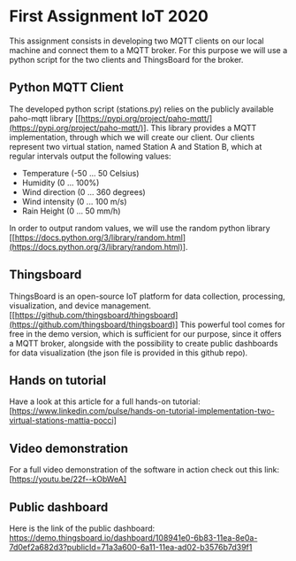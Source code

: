 # First Assignment IoT 2020
This assignment consists in developing two MQTT clients on our local machine and connect them to a MQTT broker. For this purpose we will use a python script for the two clients and ThingsBoard for the broker.
## Python MQTT Client
The developed python script (stations.py) relies on the publicly available paho-mqtt library [[https://pypi.org/project/paho-mqtt/](https://pypi.org/project/paho-mqtt/)]. This library provides a MQTT implementation, through which we will create our client.
Our clients represent two virtual station, named Station A and Station B, which at regular intervals output the following values:
- Temperature (-50 ... 50 Celsius)
- Humidity (0 ... 100%)
- Wind direction (0 ... 360 degrees)
- Wind intensity (0 ... 100 m/s)
- Rain Height (0 ... 50 mm/h)

In order to output random values, we will use the random python library [[https://docs.python.org/3/library/random.html](https://docs.python.org/3/library/random.html)].
## Thingsboard
ThingsBoard is an open-source IoT platform for data collection, processing, visualization, and device management. [[https://github.com/thingsboard/thingsboard](https://github.com/thingsboard/thingsboard)]
This powerful tool comes for free in the demo version, which is sufficient for our purpose, since it offers a MQTT broker, alongside with the possibility to create public dashboards for data visualization (the json file is provided in this github repo).
## Hands on tutorial
Have a look at this article for a full hands-on tutorial: [https://www.linkedin.com/pulse/hands-on-tutorial-implementation-two-virtual-stations-mattia-pocci]
## Video demonstration
For a full video demonstration of the software in action check out this link: [https://youtu.be/22f--kObWeA]
## Public dashboard
Here is the link of the public dashboard: https://demo.thingsboard.io/dashboard/108941e0-6b83-11ea-8e0a-7d0ef2a682d3?publicId=71a3a600-6a11-11ea-ad02-b3576b7d39f1
